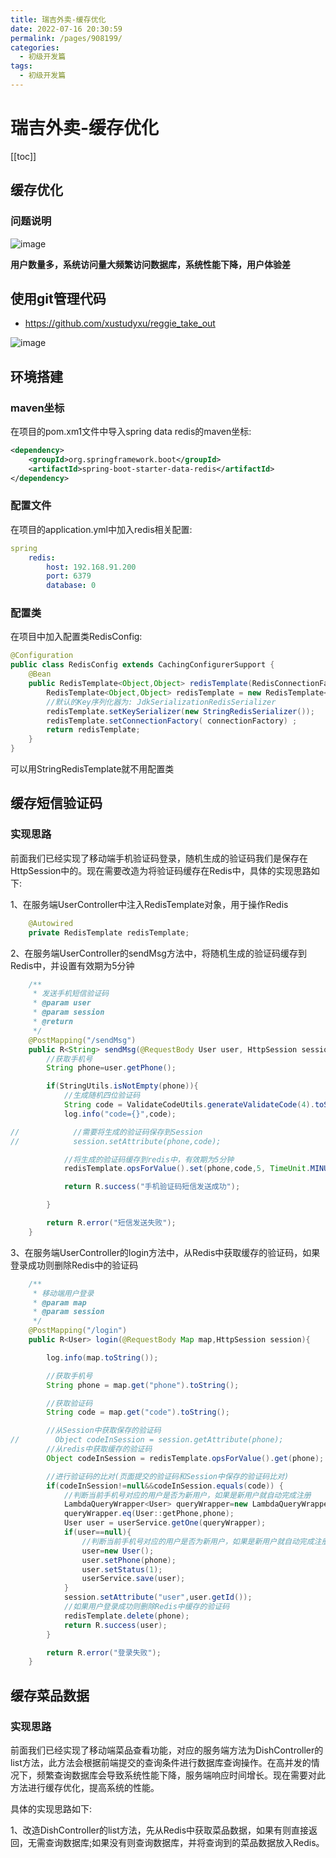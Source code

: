 ```yaml
---
title: 瑞吉外卖-缓存优化
date: 2022-07-16 20:30:59
permalink: /pages/908199/
categories:
  - 初级开发篇
tags:
  - 初级开发篇
---
```

# 瑞吉外卖-缓存优化

[[toc]]

## 缓存优化

### 问题说明

![image](https://cdn.staticaly.com/gh/xustudyxu/image-hosting1@master/20220716/image.70oaqxdpgbc.webp)

**用户数量多，系统访问量大频繁访问数据库，系统性能下降，用户体验差**

## 使用git管理代码

+ https://github.com/xustudyxu/reggie_take_out

![image](https://cdn.staticaly.com/gh/xustudyxu/image-hosting1@master/20220717/image.31tqmz4e17k0.webp)

## 环境搭建

### maven坐标

在项目的pom.xm1文件中导入spring data redis的maven坐标:

```xml
<dependency>
	<groupId>org.springframework.boot</groupId>
	<artifactId>spring-boot-starter-data-redis</artifactId>
</dependency>
```

### 配置文件

在项目的application.yml中加入redis相关配置:

```yaml
spring
    redis:
        host: 192.168.91.200
        port: 6379
        database: 0
```

### 配置类

在项目中加入配置类RedisConfig:

```java
@Configuration
public class RedisConfig extends CachingConfigurerSupport {
    @Bean
    public RedisTemplate<Object,Object> redisTemplate(RedisConnectionFactory connectionFactory){
        RedisTemplate<Object,Object> redisTemplate = new RedisTemplate<>();
        //默认的Key序列化器为: JdkSerializationRedisSerializer
        redisTemplate.setKeySerializer(new StringRedisSerializer());
        redisTemplate.setConnectionFactory( connectionFactory) ;
        return redisTemplate;
    }
}
```

可以用StringRedisTemplate就不用配置类

## 缓存短信验证码

### 实现思路

前面我们已经实现了移动端手机验证码登录，随机生成的验证码我们是保存在HttpSession中的。现在需要改造为将验证码缓存在Redis中，具体的实现思路如下:

1、在服务端UserController中注入RedisTemplate对象，用于操作Redis

```java
    @Autowired
    private RedisTemplate redisTemplate;
```

2、在服务端UserController的sendMsg方法中，将随机生成的验证码缓存到Redis中，并设置有效期为5分钟

```java {21}
    /**
     * 发送手机短信验证码
     * @param user
     * @param session
     * @return
     */
    @PostMapping("/sendMsg")
    public R<String> sendMsg(@RequestBody User user, HttpSession session){
        //获取手机号
        String phone=user.getPhone();

        if(StringUtils.isNotEmpty(phone)){
            //生成随机四位验证码
            String code = ValidateCodeUtils.generateValidateCode(4).toString();
            log.info("code={}",code);

//            //需要将生成的验证码保存到Session
//            session.setAttribute(phone,code);

            //将生成的验证码缓存到redis中，有效期为5分钟
            redisTemplate.opsForValue().set(phone,code,5, TimeUnit.MINUTES);

            return R.success("手机验证码短信发送成功");

        }

        return R.error("短信发送失败");
    }
```

3、在服务端UserController的login方法中，从Redis中获取缓存的验证码，如果登录成功则删除Redis中的验证码

```java {20,37}
    /**
     * 移动端用户登录
     * @param map
     * @param session
     */
    @PostMapping("/login")
    public R<User> login(@RequestBody Map map,HttpSession session){

        log.info(map.toString());

        //获取手机号
        String phone = map.get("phone").toString();

        //获取验证码
        String code = map.get("code").toString();

        //从Session中获取保存的验证码
//        Object codeInSession = session.getAttribute(phone);
        //从redis中获取缓存的验证码
        Object codeInSession = redisTemplate.opsForValue().get(phone);

        //进行验证码的比对(页面提交的验证码和Session中保存的验证码比对)
        if(codeInSession!=null&&codeInSession.equals(code)) {
            //判断当前手机号对应的用户是否为新用户，如果是新用户就自动完成注册
            LambdaQueryWrapper<User> queryWrapper=new LambdaQueryWrapper<>();
            queryWrapper.eq(User::getPhone,phone);
            User user = userService.getOne(queryWrapper);
            if(user==null){
                //判断当前手机号对应的用户是否为新用户，如果是新用户就自动完成注册
                user=new User();
                user.setPhone(phone);
                user.setStatus(1);
                userService.save(user);
            }
            session.setAttribute("user",user.getId());
            //如果用户登录成功则删除Redis中缓存的验证码
            redisTemplate.delete(phone);
            return R.success(user);
        }

        return R.error("登录失败");
    }
```

## 缓存菜品数据

### 实现思路

前面我们已经实现了移动端菜品查看功能，对应的服务端方法为DishController的list方法，此方法会根据前端提交的查询条件进行数据库查询操作。在高并发的情况下，频繁查询数据库会导致系统性能下降，服务端响应时间增长。现在需要对此方法进行缓存优化，提高系统的性能。

具体的实现思路如下:

1、改造DishController的list方法，先从Redis中获取菜品数据，如果有则直接返回，无需查询数据库;如果没有则查询数据库，并将查询到的菜品数据放入Redis。

```java

```

